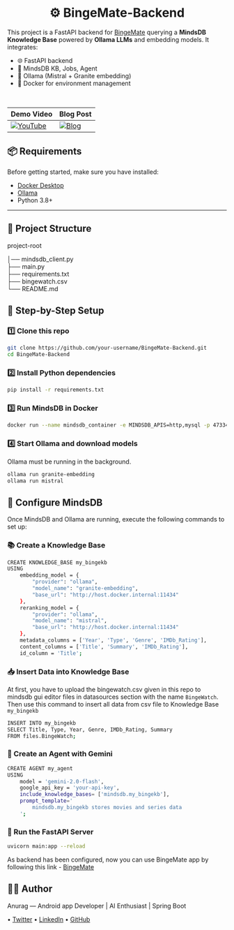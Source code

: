 <h1 align="center">⚙️ BingeMate-Backend</h1>

This project is a FastAPI backend for [BingeMate](https://github.com/anuragkanojiya1/BingeMate) querying a **MindsDB Knowledge Base** powered by **Ollama LLMs** and embedding models. It integrates:

- 🌐 FastAPI backend
- 🧠 MindsDB KB, Jobs, Agent
- 🦙 Ollama (Mistral + Granite embedding)
- 🐳 Docker for environment management

<br/>

| Demo Video                                                                 | Blog Post                                                                 |
|----------------------------------------------------------------------------|--------------------------------------------------------------------------|
| [![YouTube](https://github.com/user-attachments/assets/6cf3059f-84e8-4800-bade-11bd46a5f2e5)](https://youtu.be/QCIXBK0dxEs?si=rYhLqLZQ6KfP0onP) | [![Blog](https://github.com/user-attachments/assets/f4a138fc-9692-4486-bae4-6bb666ee3f72)](https://dev.to/anuragkanojiya/semantic-search-for-movies-series-with-mindsdb-and-fastapi-g39) |


## 📦 Requirements

Before getting started, make sure you have installed:

- [Docker Desktop](https://www.docker.com/get-started)
- [Ollama](https://ollama.com/download)
- Python 3.8+

---

## 📁 Project Structure

project-root

│── mindsdb_client.py    
├── main.py             
├── requirements.txt     
├── bingewatch.csv        
└── README.md             


## 🧪 Step-by-Step Setup

### 1️⃣ Clone this repo

```bash
git clone https://github.com/your-username/BingeMate-Backend.git
cd BingeMate-Backend
```

### 2️⃣ Install Python dependencies

```bash
pip install -r requirements.txt
```

### 3️⃣ Run MindsDB in Docker
```bash
docker run --name mindsdb_container -e MINDSDB_APIS=http,mysql -p 47334:47334 -p 47335:47335 mindsdb/mindsdb
```

### 4️⃣ Start Ollama and download models

Ollama must be running in the background.

```bash
ollama run granite-embedding
ollama run mistral
```

## 🤖 Configure MindsDB

Once MindsDB and Ollama are running, execute the following commands to set up:

### 📚 Create a Knowledge Base

```bash
CREATE KNOWLEDGE_BASE my_bingekb
USING
    embedding_model = {
        "provider": "ollama",
        "model_name": "granite-embedding",
        "base_url": "http://host.docker.internal:11434"
    },
    reranking_model = {
        "provider": "ollama",
        "model_name": "mistral",
        "base_url": "http://host.docker.internal:11434"
    },
    metadata_columns = ['Year', 'Type', 'Genre', 'IMDb_Rating'],
    content_columns = ['Title', 'Summary', 'IMDb_Rating'],
    id_column = 'Title';
```

### 📥 Insert Data into Knowledge Base

At first, you have to upload the bingewatch.csv given in this repo to mindsdb gui editor files in datasources section with the name ```BingeWatch```. 
Then use this command to insert all data from csv file to Knowledge Base ```my_bingekb```

```bash
INSERT INTO my_bingekb
SELECT Title, Type, Year, Genre, IMDb_Rating, Summary
FROM files.BingeWatch;
```

### 🧠 Create an Agent with Gemini

```bash
CREATE AGENT my_agent
USING
    model = 'gemini-2.0-flash',
    google_api_key = 'your-api-key',
    include_knowledge_bases= ['mindsdb.my_bingekb'],
    prompt_template='
        mindsdb.my_bingekb stores movies and series data
    ';
```

### 🚀 Run the FastAPI Server

```bash
uvicorn main:app --reload
```

As backend has been configured, now you can use BingeMate app by following this link - [BingeMate](https://github.com/anuragkanojiya1/BingeMate)

## 🧑‍💻 Author
Anurag — Android app Developer | AI Enthusiast | Spring Boot

• [Twitter](https://x.com/AnuKanojiya829) • [LinkedIn](https://linkedin.com/in/anurag-kanojiya-101312286) • [GitHub](https://github.com/anuragkanojiya1)
